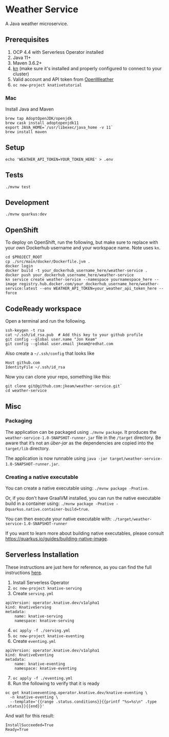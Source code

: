 # Weather Service
A Java weather microservice.


## Prerequisites
1.  OCP 4.4 with Serverless Operator installed
2.  Java 11+
3.  Maven 3.6.2+
4.  [kn](https://github.com/knative/client) (make sure it's installed and properly configured to connect to your cluster)
5.  Valid account and API token from [OpenWeather](https://openweathermap.org/api)
6.  `oc new-project knativetutorial`


### Mac
Install Java and Maven
```
brew tap AdoptOpenJDK/openjdk
brew cask install adoptopenjdk11
export JAVA_HOME=`/usr/libexec/java_home -v 11`
brew install maven
```


## Setup
`echo 'WEATHER_API_TOKEN=YOUR_TOKEN_HERE' > .env`


## Tests
`./mvnw test`


## Development
`./mvnw quarkus:dev`


## OpenShift
To deploy on OpenShift, run the following, but make sure to replace with your own Dockerhub username and your workspace name.  Note uses `kn`.

```
cd $PROJECT_ROOT
cp ./src/main/docker/Dockerfile.jvm .
docker login
docker build -t your_dockerhub_username_here/weather-service .
docker push your_dockerhub_username_here/weather-service
kn service create weather-service --namespace yournamespace_here --image registry.hub.docker.com/your_dockerhub_username_here/weather-service:latest --env WEATHER_API_TOKEN=your_weather_api_token_here --force
```


## CodeReady workspace
Open a terminal and run the following.

```
ssh-keygen -t rsa
cat ~/.ssh/id_rsa.pub  # Add this key to your github profile
git config --global user.name "Jon Keam"
git config --global user.email jkeam@redhat.com
```

Also create a `~/.ssh/config` that looks like
```
Host github.com
IdentityFile ~/.ssh/id_rsa
```

Now you can clone your repo, something like this:
```
git clone git@github.com:jkeam/weather-service.git`
cd weather-service
```


## Misc
### Packaging

The application can be packaged using `./mvnw package`.
It produces the `weather-service-1.0-SNAPSHOT-runner.jar` file in the `/target` directory.
Be aware that it’s not an _über-jar_ as the dependencies are copied into the `target/lib` directory.

The application is now runnable using `java -jar target/weather-service-1.0-SNAPSHOT-runner.jar`.

### Creating a native executable

You can create a native executable using: `./mvnw package -Pnative`.

Or, if you don't have GraalVM installed, you can run the native executable build in a container using: `./mvnw package -Pnative -Dquarkus.native.container-build=true`.

You can then execute your native executable with: `./target/weather-service-1.0-SNAPSHOT-runner`

If you want to learn more about building native executables, please consult https://quarkus.io/guides/building-native-image.


## Serverless Installation
These instructions are just here for reference, as you can find the full instructions [here](https://docs.openshift.com/container-platform/4.4/serverless/installing_serverless/installing-openshift-serverless.html).

1.  Install Serverless Operator
2.  `oc new-project knative-serving`
3.  Create `serving.yml`
```
apiVersion: operator.knative.dev/v1alpha1
kind: KnativeServing
metadata:
    name: knative-serving
    namespace: knative-serving
```
4.  `oc apply -f ./serving.yml`
5.  `oc new-project knative-eventing`
6.  Create `eventing.yml`
```
apiVersion: operator.knative.dev/v1alpha1
kind: KnativeEventing
metadata:
    name: knative-eventing
    namespace: knative-eventing
```
7.  `oc apply -f ./eventing.yml`
8.  Run the following to verify that it is ready
```
oc get knativeeventing.operator.knative.dev/knative-eventing \
  -n knative-eventing \
  --template='{{range .status.conditions}}{{printf "%s=%s\n" .type .status}}{{end}}'
```

And wait for this result:
```
InstallSucceeded=True
Ready=True
```
